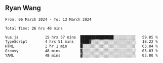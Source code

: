 ## Ryan Wang

<!--START_SECTION:waka-->

```txt
From: 06 March 2024 - To: 13 March 2024

Total Time: 26 hrs 40 mins

Vue.js            15 hrs 57 mins  ███████████████░░░░░░░░░░   59.85 %
TypeScript        4 hrs 51 mins   ████▓░░░░░░░░░░░░░░░░░░░░   18.22 %
HTML              1 hr 1 min      █░░░░░░░░░░░░░░░░░░░░░░░░   03.84 %
Groovy            48 mins         ▓░░░░░░░░░░░░░░░░░░░░░░░░   03.03 %
YAML              48 mins         ▓░░░░░░░░░░░░░░░░░░░░░░░░   03.00 %
```

<!--END_SECTION:waka-->
